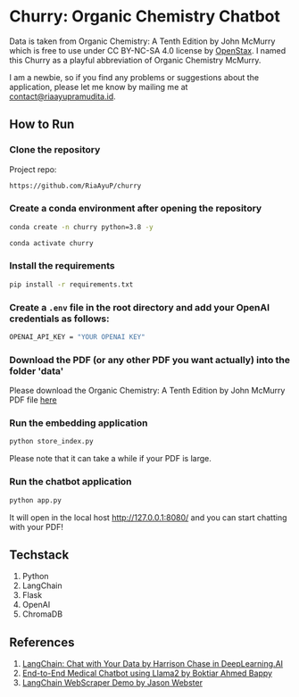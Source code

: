 # Churry: Organic Chemistry Chatbot

Data is taken from Organic Chemistry: A Tenth Edition by John McMurry which is free to use under CC BY-NC-SA 4.0 license by [OpenStax](https://openstax.org/details/books/organic-chemistry). I named this Churry as a playful abbreviation of Organic Chemistry McMurry.

I am a newbie, so if you find any problems or suggestions about the application, please let me know by mailing me at contact@riaayupramudita.id.

## How to Run
### Clone the repository
Project repo:
```bash
https://github.com/RiaAyuP/churry
```
### Create a conda environment after opening the repository
```bash
conda create -n churry python=3.8 -y
```
```bash
conda activate churry
```

### Install the requirements
```bash
pip install -r requirements.txt
```

### Create a `.env` file in the root directory and add your OpenAI credentials as follows:
```bash
OPENAI_API_KEY = "YOUR OPENAI KEY"
```

### Download the PDF (or any other PDF you want actually) into the folder 'data'
Please download the Organic Chemistry: A Tenth Edition by John McMurry PDF file [here](https://openstax.org/details/books/organic-chemistry)

### Run the embedding application
```bash
python store_index.py
```
Please note that it can take a while if your PDF is large.

### Run the chatbot application
```bash
python app.py
```
It will open in the local host http://127.0.0.1:8080/ and you can start chatting with your PDF!

## Techstack
1. Python
2. LangChain
3. Flask
4. OpenAI
5. ChromaDB

## References
1. [LangChain: Chat with Your Data by Harrison Chase in DeepLearning.AI](https://www.deeplearning.ai/short-courses/langchain-chat-with-your-data/)
2. [End-to-End Medical Chatbot using Llama2 by Boktiar Ahmed Bappy](https://github.com/entbappy/End-to-end-Medical-Chatbot-using-Llama2/tree/main)
3. [LangChain WebScraper Demo by Jason Webster](https://github.com/jasonrobwebster/langchain-webscraper-demo)
